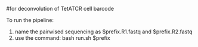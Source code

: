 #for deconvolution of TetATCR cell barcode

To run the pipeline:
1. name the pairwised sequencing as $prefix.R1.fastq and $prefix.R2.fastq
2. use the command: 
	bash run.sh $prefix

